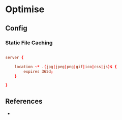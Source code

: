 # Optimise

## Config

### Static File Caching

```conf

server {

    location ~* .(jpg|jpeg|png|gif|ico|css|js)$ {
        expires 365d;
    }

}


```

## References

* [](https://www.digitalocean.com/community/tutorials/how-to-optimize-nginx-configuration)